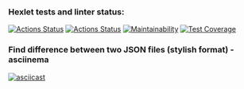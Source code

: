 ### Hexlet tests and linter status:
[![Actions Status](https://github.com/tim17d/java-project-71/actions/workflows/hexlet-check.yml/badge.svg)](https://github.com/tim17d/java-project-71/actions)
[![Actions Status](https://github.com/tim17d/java-project-71/actions/workflows/project-workflow.yml/badge.svg)](https://github.com/tim17d/java-project-71/actions)
[![Maintainability](https://api.codeclimate.com/v1/badges/4005218c212a5125d608/maintainability)](https://codeclimate.com/github/tim17d/java-project-71/maintainability)
[![Test Coverage](https://api.codeclimate.com/v1/badges/4005218c212a5125d608/test_coverage)](https://codeclimate.com/github/tim17d/java-project-71/test_coverage)

### Find difference between two JSON files (stylish format) - asciinema
[![asciicast](https://asciinema.org/a/DjdUwk62ET3f9bd2c2mgHwb3p.svg)](https://asciinema.org/a/DjdUwk62ET3f9bd2c2mgHwb3p)
